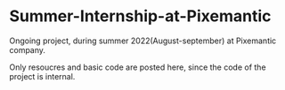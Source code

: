 # Summer-Internship-at-Pixemantic
Ongoing project, during summer 2022(August-september) at Pixemantic company.

Only resoucres and basic code are posted here, since the code of the project is internal.
